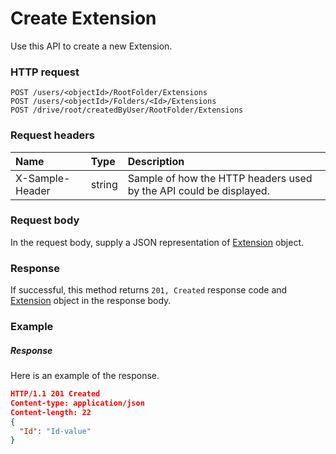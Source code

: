 # Create Extension

Use this API to create a new Extension.
### HTTP request
```http
POST /users/<objectId>/RootFolder/Extensions
POST /users/<objectId>/Folders/<Id>/Extensions
POST /drive/root/createdByUser/RootFolder/Extensions

```
### Request headers
| Name       | Type | Description|
|:---------------|:--------|:----------|
| X-Sample-Header  | string  | Sample of how the HTTP headers used by the API could be displayed.|

### Request body
In the request body, supply a JSON representation of [Extension](../resources/extension.md) object.


### Response
If successful, this method returns `201, Created` response code and [Extension](../resources/extension.md) object in the response body.

### Example
##### Response
Here is an example of the response.
```json
HTTP/1.1 201 Created
Content-type: application/json
Content-length: 22
{
  "Id": "Id-value"
}
```

<!-- uuid: 0cd5eb9b-6be9-42a8-9a9c-4b1051420efb
2015-10-09 18:21:33 UTC -->